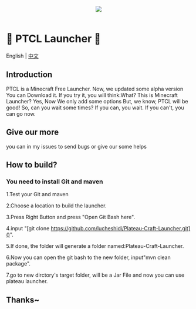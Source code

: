 <div align=center>
    <img src="./ptcl.png">
    <br /><br />
</div>

# 💎 PTCL Launcher 💎

English | [中文](README-cn.md)

## Introduction
PTCL is a Minecraft Free Launcher.
Now, we updated some alpha version
You can Download it. If you try it, you will think:What? This is Minecraft Launcher?
Yes, Now We only add some options
But, we know, PTCL will be good!
So, can you wait some times?
If you can, you wait.
If you can't, you can go now.

## Give our more
you can in my issues to send bugs or give our some helps

## How to build?
### You need to install Git and maven
1.Test your Git and maven

2.Choose a location to build the launcher.

3.Press Right Button and press "Open Git Bash here".

4.input "[git clone https://github.com/lucheshidi/Plateau-Craft-Launcher.git]()".

5.If done, the folder will generate a folder named:Plateau-Craft-Launcher.

6.Now you can open the git bash to the new folder, input"mvn clean package".

7.go to new dirctory's target folder, will be a Jar File and now you can use plateau launcher.

## Thanks~
